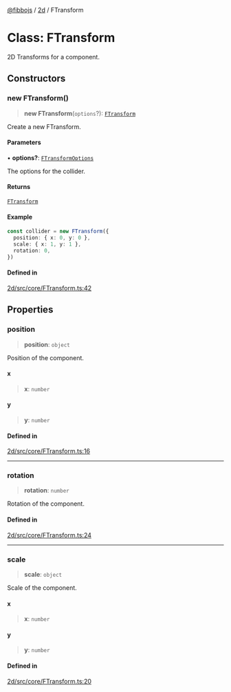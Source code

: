 [@fibbojs](/api/index) / [2d](/api/2d) / FTransform

# Class: FTransform

2D Transforms for a component.

## Constructors

### new FTransform()

> **new FTransform**(`options`?): [`FTransform`](FTransform.md)

Create a new FTransform.

#### Parameters

• **options?**: [`FTransformOptions`](../interfaces/FTransformOptions.md)

The options for the collider.

#### Returns

[`FTransform`](FTransform.md)

#### Example

```ts
const collider = new FTransform({
  position: { x: 0, y: 0 },
  scale: { x: 1, y: 1 },
  rotation: 0,
})
```

#### Defined in

[2d/src/core/FTransform.ts:42](https://github.com/fibbojs/fibbo/blob/e3aaabaf7a5c47833ea6611fca008a9ca7b66ba5/packages/2d/src/core/FTransform.ts#L42)

## Properties

### position

> **position**: `object`

Position of the component.

#### x

> **x**: `number`

#### y

> **y**: `number`

#### Defined in

[2d/src/core/FTransform.ts:16](https://github.com/fibbojs/fibbo/blob/e3aaabaf7a5c47833ea6611fca008a9ca7b66ba5/packages/2d/src/core/FTransform.ts#L16)

***

### rotation

> **rotation**: `number`

Rotation of the component.

#### Defined in

[2d/src/core/FTransform.ts:24](https://github.com/fibbojs/fibbo/blob/e3aaabaf7a5c47833ea6611fca008a9ca7b66ba5/packages/2d/src/core/FTransform.ts#L24)

***

### scale

> **scale**: `object`

Scale of the component.

#### x

> **x**: `number`

#### y

> **y**: `number`

#### Defined in

[2d/src/core/FTransform.ts:20](https://github.com/fibbojs/fibbo/blob/e3aaabaf7a5c47833ea6611fca008a9ca7b66ba5/packages/2d/src/core/FTransform.ts#L20)
